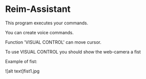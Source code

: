 # Reim-Assistant
<p>This program executes your commands.</p>
<p>You can create voice commands.</p>
<p>Function 'VISUAL CONTROL' can move cursor.</p>
<p>To use VISUAL CONTROL you should show the web-camera a fist</p>
<p>Example of fist:</p>
![alt text]fist1.jpg

